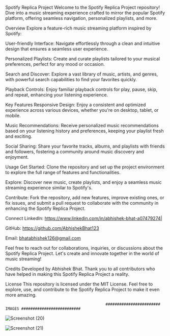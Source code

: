 Spotify Replica Project
Welcome to the Spotify Replica Project repository! Dive into a music streaming experience crafted to mirror the popular Spotify platform, offering seamless navigation, personalized playlists, and more.

Overview
Explore a feature-rich music streaming platform inspired by Spotify:

User-friendly Interface: Navigate effortlessly through a clean and intuitive design that ensures a seamless user experience.

Personalized Playlists: Create and curate playlists tailored to your musical preferences, perfect for any mood or occasion.

Search and Discover: Explore a vast library of music, artists, and genres, with powerful search capabilities to find your favorites quickly.

Playback Controls: Enjoy familiar playback controls for play, pause, skip, and repeat, enhancing your listening experience.

Key Features
Responsive Design: Enjoy a consistent and optimized experience across various devices, whether you're on desktop, tablet, or mobile.

Music Recommendations: Receive personalized music recommendations based on your listening history and preferences, keeping your playlist fresh and exciting.

Social Sharing: Share your favorite tracks, albums, and playlists with friends and followers, fostering a community around music discovery and enjoyment.

Usage
Get Started: Clone the repository and set up the project environment to explore the full range of features and functionalities.

Explore: Discover new music, create playlists, and enjoy a seamless music streaming experience similar to Spotify's.

Contribute: Fork the repository, add new features, improve existing ones, or fix issues, and submit a pull request to collaborate with the community in enhancing the Spotify Replica Project.

Connect
LinkedIn: https://www.linkedin.com/in/abhishek-bhat-a07479274|

GitHub: https://github.com/AbhishekBhat123

Email: bhatabhishek126@gmail.com

Feel free to reach out for collaborations, inquiries, or discussions about the Spotify Replica Project. Let's create and innovate together in the world of music streaming!

Credits
Developed by Abhishek Bhat. Thank you to all contributors who have helped in making this Spotify Replica Project a reality.

License
This repository is licensed under the MIT License. Feel free to explore, use, and contribute to the Spotify Replica Project to make it even more amazing.





                                                ########################  IMAGES ##########################




![Screenshot (20)](https://github.com/AbhishekBhat123/Spotify/assets/144084687/1723c871-9ab1-4a26-a343-cabd92323865)




![Screenshot (21)](https://github.com/AbhishekBhat123/Spotify/assets/144084687/624e992b-c8a6-449a-8ccf-30800314824a)

